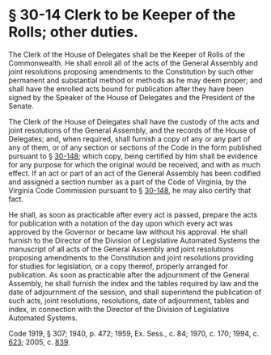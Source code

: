 # § 30-14 Clerk to be Keeper of the Rolls; other duties.

<p>The Clerk of the House of Delegates shall be the Keeper of Rolls of the Commonwealth. He shall enroll all of the acts of the General Assembly and joint resolutions proposing amendments to the Constitution by such other permanent and substantial method or methods as he may deem proper; and shall have the enrolled acts bound for publication after they have been signed by the Speaker of the House of Delegates and the President of the Senate.</p><p>The Clerk of the House of Delegates shall have the custody of the acts and joint resolutions of the General Assembly, and the records of the House of Delegates; and, when required, shall furnish a copy of any or any part of any of them, or of any section or sections of the Code in the form published pursuant to § <a href='http://law.lis.virginia.gov/vacode/30-148/'>30-148</a>; which copy, being certified by him shall be evidence for any purpose for which the original would be received, and with as much effect. If an act or part of an act of the General Assembly has been codified and assigned a section number as a part of the Code of Virginia, by the Virginia Code Commission pursuant to § <a href='http://law.lis.virginia.gov/vacode/30-148/'>30-148</a>, he may also certify that fact.</p><p>He shall, as soon as practicable after every act is passed, prepare the acts for publication with a notation of the day upon which every act was approved by the Governor or became law without his approval. He shall furnish to the Director of the Division of Legislative Automated Systems the manuscript of all acts of the General Assembly and joint resolutions proposing amendments to the Constitution and joint resolutions providing for studies for legislation, or a copy thereof, properly arranged for publication. As soon as practicable after the adjournment of the General Assembly, he shall furnish the index and the tables required by law and the date of adjournment of the session, and shall superintend the publication of such acts, joint resolutions, resolutions, date of adjournment, tables and index, in connection with the Director of the Division of Legislative Automated Systems.</p><p>Code 1919, § 307; 1940, p. 472; 1959, Ex. Sess., c. 84; 1970, c. 170; 1994, c. <a href='http://lis.virginia.gov/cgi-bin/legp604.exe?941+ful+CHAP0623'>623</a>; 2005, c. <a href='http://lis.virginia.gov/cgi-bin/legp604.exe?051+ful+CHAP0839'>839</a>.</p>